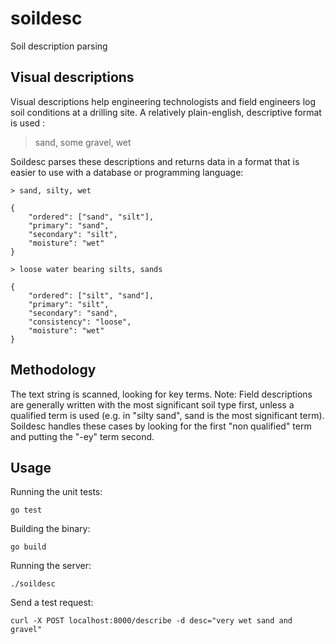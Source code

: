 # soildesc
Soil description parsing


## Visual descriptions
Visual descriptions help engineering technologists and field engineers log soil conditions at a drilling site. A relatively plain-english, descriptive format is used :
> sand, some gravel, wet

Soildesc parses these descriptions and returns data in a format that is easier to use with a database or programming language:

```
> sand, silty, wet

{
    "ordered": ["sand", "silt"],
    "primary": "sand",
    "secondary": "silt",
    "moisture": "wet"
}
```

```
> loose water bearing silts, sands

{
    "ordered": ["silt", "sand"],
    "primary": "silt",
    "secondary": "sand",
    "consistency": "loose",
    "moisture": "wet"
}
```
## Methodology
The text string is scanned, looking for key terms. Note: Field descriptions are generally written with the most significant soil type first, unless a qualified term is used (e.g. in "silty sand", sand is the most significant term). Soildesc handles these cases by
looking for the first "non qualified" term and putting the "-ey" term second.

## Usage

Running the unit tests:
```
go test
```

Building the binary:
```
go build
```

Running the server:
```
./soildesc
```

Send a test request:
```
curl -X POST localhost:8000/describe -d desc="very wet sand and gravel"
```
